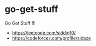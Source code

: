 # go-get-stuff
Go Get Stuff !!!

- https://leetcode.com/siddiq10/
- https://codeforces.com/profile/sidaze
